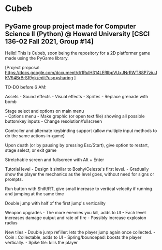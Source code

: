 # Cubeb
## PyGame group project made for Computer Science II (Python) @ Howard University [CSCI 136-02 Fall 2021, Group #14]

Hello! This is Cubeb, soon being the repository for a 2D platformer game made using the PyGame library.

[Project proposal: https://docs.google.com/document/d/1RulH314LERlbpVUxJNrRWT88P7ziuJKV94BrBrSf9gk/edit?usp=sharing ]

TO-DO before 6 AM:

Assets
	- Sound effects
	- Visual effects
	- Sprites
		- Replace grenade with bomb

Stage select and options on main menu	
	- Options menu
		- Make graphic (or open text file) showing all possible button/key inputs
		- Change resolution/fullscreen

Controller and alternate keybinding support (allow multiple input methods to do the same actions in-game)

Upon death (or by pausing by pressing Esc/Start), give option to restart, stage select, or exit game

Stretchable screen and fullscreen with Alt + Enter

Tutorial level
	- Design it similar to Boshy/Celeste's first level. 
	- Gradually show the player the mechanics as the level goes, without need for signs or prompts.

Run button with Shift/RT, give small increase to vertical velocity if running and jumping at the same time

Double jump with half of the first jump's verticality

Weapon upgrades
	- The more enemies you kill, adds to UI
	- Each level increases damage output and rate of fire
	- Possibly increase explosion radius

New tiles
	- Double jump refiller: lets the player jump again once collected.
	- Coin : Collectable, adds to UI
	- Spring/bouncepad: boosts the player vertically.
	- Spike tile: kills the player